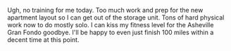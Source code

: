 Ugh, no training for me today. Too much work and prep for the new apartment layout so I can get out of the storage unit. Tons of hard physical work now to do mostly solo. I can kiss my fitness level for the Asheville Gran Fondo goodbye. I'll be happy to even just finish 100 miles within a decent time at this point.